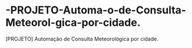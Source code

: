 # -PROJETO-Automa-o-de-Consulta-Meteorol-gica-por-cidade.
[PROJETO] Automação de Consulta Meteorológica por cidade.
